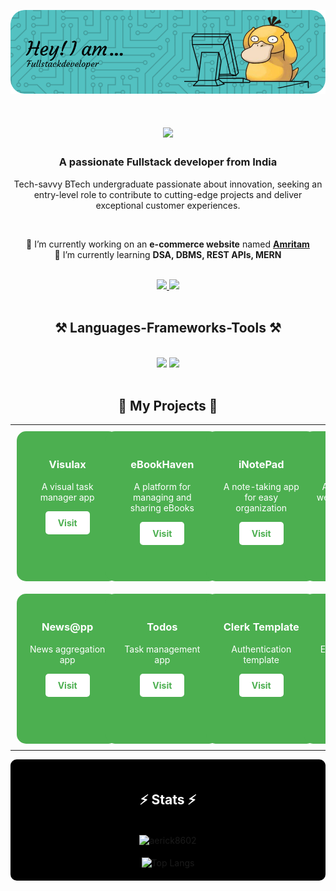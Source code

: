 ![Masterheader](./Header.png)

<!-- <img align="right" src="https://visitor-badge.laobi.icu/badge?page_id=aerick8602.aerick8602" /> -->

<h1 align="center">
    <img src="https://readme-typing-svg.herokuapp.com/?font=Righteous&size=35&center=true&vCenter=true&width=500&height=70&duration=4000&lines=Hi+There!+👋;+I'm+Ayush+Katiyar😁!!;" />
</h1>

<h3 align="center">A passionate Fullstack developer from India </h3>
<p align="center">Tech-savvy BTech undergraduate passionate about innovation, seeking an entry-level role to contribute to
cutting-edge projects and deliver exceptional customer experiences.</p>

<br/>
 <div align="center">
     
  🔭 I’m currently working on an **e-commerce website** named <a href="https://www.amritam.co/" target="_blank">**Amritam**</a> <br>
  🌱 I’m currently learning **DSA, DBMS, REST APIs, MERN**
</div>
 <br/>
<div align="center"> 

  <a href="https://www.linkedin.com/in/ayush-katiyar-6a0935238/" target="_blank">
    <img src="https://img.shields.io/badge/LinkedIn-0077B5?style=for-the-badge&logo=linkedin&logoColor=white" target="_blank" />
  </a>
  <a href="https://x.com/katiyarayush02" target="_blank">
     <img src="https://img.shields.io/badge/X-FF5722?style=for-the-badge&logo=todoist&logoColor=white" target="_blank" />
  </a>
</div>
<br/>
<h2 align="center">⚒️ Languages-Frameworks-Tools ⚒️</h2>
<br/>
<div align="center">
    <img src="https://skillicons.dev/icons?i=react,bootstrap,notion,html,css,vscode,github,figma,tailwind,typescript,prisma" />
    <img src="https://skillicons.dev/icons?i=nodejs,python,javascript,postman,express,netlify,npm,mongodb,c,mysql,vercel,git,nextjs,cpp,postgresql" /><br>
</div>
<br/>
<!-- Projects Section with Cards in Table Format -->
<h2 align="center">📂 My Projects 📂</h2>

<!-- Table for project cards -->
<table style="width: 100%; text-align: center; table-layout: fixed;">
  <tr>
    <td style="padding: 10px; vertical-align: top;">
      <div style="background-color: #4CAF50; border-radius: 15px; padding: 20px; color: white; width: 100%; height: 200px;">
        <h3>Visulax</h3>
        <p>A visual task manager app</p>
        <a href="https://visulax2.netlify.app/" target="_blank" style="display: inline-block; padding: 10px 20px; background-color: #fff; color: #4CAF50; border-radius: 5px; text-decoration: none; font-weight: bold; transition: background-color 0.3s;">Visit</a>
      </div>
    </td>
    <td style="padding: 10px; vertical-align: top;">
      <div style="background-color: #4CAF50; border-radius: 15px; padding: 20px; color: white; width: 100%; height: 200px;">
        <h3>eBookHaven</h3>
        <p>A platform for managing and sharing eBooks</p>
        <a href="https://ebookhaven.netlify.app/" target="_blank" style="display: inline-block; padding: 10px 20px; background-color: #fff; color: #4CAF50; border-radius: 5px; text-decoration: none; font-weight: bold; transition: background-color 0.3s;">Visit</a>
      </div>
    </td>
    <td style="padding: 10px; vertical-align: top;">
      <div style="background-color: #4CAF50; border-radius: 15px; padding: 20px; color: white; width: 100%; height: 200px;">
        <h3>iNotePad</h3>
        <p>A note-taking app for easy organization</p>
        <a href="https://inotepadv1.netlify.app/" target="_blank" style="display: inline-block; padding: 10px 20px; background-color: #fff; color: #4CAF50; border-radius: 5px; text-decoration: none; font-weight: bold; transition: background-color 0.3s;">Visit</a>
      </div>
    </td>
    <td style="padding: 10px; vertical-align: top;">
      <div style="background-color: #4CAF50; border-radius: 15px; padding: 20px; color: white; width: 100%; height: 200px;">
        <h3>Amritam</h3>
        <p>An e-commerce website for organic products</p>
        <a href="https://amritam.vercel.app/" target="_blank" style="display: inline-block; padding: 10px 20px; background-color: #fff; color: #4CAF50; border-radius: 5px; text-decoration: none; font-weight: bold; transition: background-color 0.3s;">Visit</a>
      </div>
    </td>
  </tr>
  <tr>
    <td style="padding: 10px; vertical-align: top;">
      <div style="background-color: #4CAF50; border-radius: 15px; padding: 20px; color: white; width: 100%; height: 200px;">
        <h3>News@pp</h3>
        <p>News aggregation app</p>
        <a href="https://news143.netlify.app/" target="_blank" style="display: inline-block; padding: 10px 20px; background-color: #fff; color: #4CAF50; border-radius: 5px; text-decoration: none; font-weight: bold; transition: background-color 0.3s;">Visit</a>
      </div>
    </td>
    <td style="padding: 10px; vertical-align: top;">
      <div style="background-color: #4CAF50; border-radius: 15px; padding: 20px; color: white; width: 100%; height: 200px;">
        <h3>Todos</h3>
        <p>Task management app</p>
        <a href="https://qau-s.vercel.app/" target="_blank" style="display: inline-block; padding: 10px 20px; background-color: #fff; color: #4CAF50; border-radius: 5px; text-decoration: none; font-weight: bold; transition: background-color 0.3s;">Visit</a>
      </div>
    </td>
    <td style="padding: 10px; vertical-align: top;">
      <div style="background-color: #4CAF50; border-radius: 15px; padding: 20px; color: white; width: 100%; height: 200px;">
        <h3>Clerk Template</h3>
        <p>Authentication template</p>
        <a href="https://clerk-nextjs-mongodb-zeta.vercel.app/" target="_blank" style="display: inline-block; padding: 10px 20px; background-color: #fff; color: #4CAF50; border-radius: 5px; text-decoration: none; font-weight: bold; transition: background-color 0.3s;">Visit</a>
      </div>
    </td>
    <td style="padding: 10px; vertical-align: top;">
      <div style="background-color: #4CAF50; border-radius: 15px; padding: 20px; color: white; width: 100%; height: 200px;">
        <h3>Celebarare</h3>
        <p>Event celebration platform</p>
        <a href="https://celebarare.vercel.app/" target="_blank" style="display: inline-block; padding: 10px 20px; background-color: #fff; color: #4CAF50; border-radius: 5px; text-decoration: none; font-weight: bold; transition: background-color 0.3s;">Visit</a>
      </div>
    </td>
  </tr>
</table>

 
 

<div align="center" style="background-color: black; padding: 20px; border-radius: 10px;">
  <h2 style="color: white;">⚡ Stats ⚡</h2>
  <br>
  <div style="clear: both;">
    <img align="center" src="https://github-readme-streak-stats.herokuapp.com/?user=aerick8602&background=transparent&ring=ffffff&fire=ffffff&currStreakNum=ffffff&sideNums=ffffff&currStreakLabel=ffffff&sideLabels=ffffff&dates=ffffff" alt="aerick8602" width="500" />
  </div>
  <br>
  <div style="clear: both;">
    <img align="center" src="https://github-readme-stats.vercel.app/api/top-langs/?username=aerick8602&langs_count=8&layout=compact&bg_color=0D1117&text_color=FFFFFF&card_width=500" alt="Top Langs" />
  </div>
</div>







